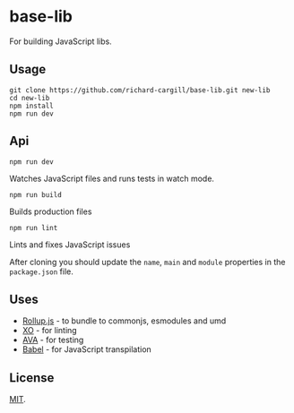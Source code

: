 # base-lib

For building JavaScript libs.

## Usage

```
git clone https://github.com/richard-cargill/base-lib.git new-lib
cd new-lib
npm install
npm run dev
```

## Api
```
npm run dev
```
Watches JavaScript files and runs tests in watch mode.

```
npm run build
```
Builds production files

```
npm run lint
```
Lints and fixes JavaScript issues


After cloning you should update the `name`, `main` and `module` properties in the `package.json` file.

## Uses
- [Rollup.js](https://rollupjs.org) - to bundle to commonjs, esmodules and umd
- [XO](https://github.com/xojs/xo) - for linting
- [AVA](https://github.com/avajs/ava) - for testing
- [Babel](https://babeljs.io/) - for JavaScript transpilation



## License

[MIT](LICENSE).
